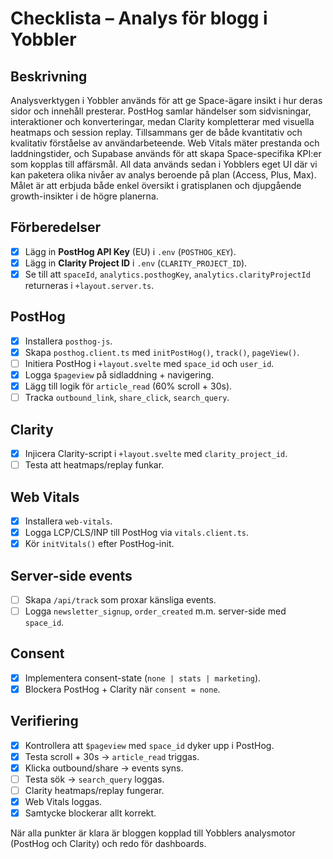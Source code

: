 # Checklista – Analys för blogg i Yobbler

## Beskrivning

Analysverktygen i Yobbler används för att ge Space-ägare insikt i hur deras sidor och innehåll presterar. PostHog samlar händelser som sidvisningar, interaktioner och konverteringar, medan Clarity kompletterar med visuella heatmaps och session replay. Tillsammans ger de både kvantitativ och kvalitativ förståelse av användarbeteende. Web Vitals mäter prestanda och laddningstider, och Supabase används för att skapa Space-specifika KPI:er som kopplas till affärsmål. All data används sedan i Yobblers eget UI där vi kan paketera olika nivåer av analys beroende på plan (Access, Plus, Max). Målet är att erbjuda både enkel översikt i gratisplanen och djupgående growth-insikter i de högre planerna.

## Förberedelser

- [x] Lägg in **PostHog API Key** (EU) i `.env` (`POSTHOG_KEY`).
- [x] Lägg in **Clarity Project ID** i `.env` (`CLARITY_PROJECT_ID`).
- [x] Se till att `spaceId`, `analytics.posthogKey`, `analytics.clarityProjectId` returneras i `+layout.server.ts`.

## PostHog

- [x] Installera `posthog-js`.
- [x] Skapa `posthog.client.ts` med `initPostHog()`, `track()`, `pageView()`.
- [ ] Initiera PostHog i `+layout.svelte` med `space_id` och `user_id`.
- [x] Logga `$pageview` på sidladdning + navigering.
- [x] Lägg till logik för `article_read` (60% scroll + 30s).
- [ ] Tracka `outbound_link`, `share_click`, `search_query`.

## Clarity

- [x] Injicera Clarity-script i `+layout.svelte` med `clarity_project_id`.
- [ ] Testa att heatmaps/replay funkar.

## Web Vitals

- [x] Installera `web-vitals`.
- [x] Logga LCP/CLS/INP till PostHog via `vitals.client.ts`.
- [x] Kör `initVitals()` efter PostHog-init.

## Server-side events

- [ ] Skapa `/api/track` som proxar känsliga events.
- [ ] Logga `newsletter_signup`, `order_created` m.m. server-side med `space_id`.

## Consent

- [x] Implementera consent-state (`none | stats | marketing`).
- [x] Blockera PostHog + Clarity när `consent = none`.

## Verifiering

- [x] Kontrollera att `$pageview` med `space_id` dyker upp i PostHog.
- [x] Testa scroll + 30s → `article_read` triggas.
- [x] Klicka outbound/share → events syns.
- [ ] Testa sök → `search_query` loggas.
- [ ] Clarity heatmaps/replay fungerar.
- [x] Web Vitals loggas.
- [x] Samtycke blockerar allt korrekt.

När alla punkter är klara är bloggen kopplad till Yobblers analysmotor (PostHog och Clarity) och redo för dashboards.
